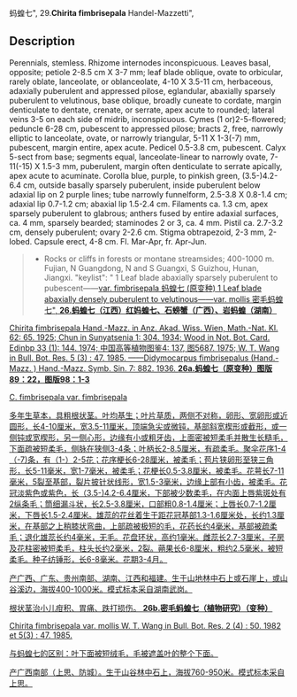 蚂蝗七",
29.**Chirita fimbrisepala** Handel-Mazzetti",

## Description
Perennials, stemless. Rhizome internodes inconspicuous. Leaves basal, opposite; petiole 2-8.5 cm X 3-7 mm; leaf blade oblique, ovate to orbicular, rarely oblate, lanceolate, or oblanceolate, 4-10 X 3.5-11 cm, herbaceous, adaxially puberulent and appressed pilose, eglandular, abaxially sparsely puberulent to velutinous, base oblique, broadly cuneate to cordate, margin denticulate to dentate, crenate, or serrate, apex acute to rounded; lateral veins 3-5 on each side of midrib, inconspicuous. Cymes (1 or)2-5-flowered; peduncle 6-28 cm, pubescent to appressed pilose; bracts 2, free, narrowly elliptic to lanceolate, ovate, or narrowly triangular, 5-11 X 1-3(-7) mm, pubescent, margin entire, apex acute. Pedicel 0.5-3.8 cm, pubescent. Calyx 5-sect from base; segments equal, lanceolate-linear to narrowly ovate, 7-11(-15) X 1.5-3 mm, puberulent, margin often denticulate to serrate apically, apex acute to acuminate. Corolla blue, purple, to pinkish green, (3.5-)4.2-6.4 cm, outside basally sparsely puberulent, inside puberulent below adaxial lip on 2 purple lines; tube narrowly funnelform, 2.5-3.8 X 0.8-1.4 cm; adaxial lip 0.7-1.2 cm; abaxial lip 1.5-2.4 cm. Filaments ca. 1.3 cm, apex sparsely puberulent to glabrous; anthers fused by entire adaxial surfaces, ca. 4 mm, sparsely bearded; staminodes 2 or 3, ca. 4 mm. Pistil ca. 2.7-3.2 cm, densely puberulent; ovary 2-2.6 cm. Stigma obtrapezoid, 2-3 mm, 2-lobed. Capsule erect, 4-8 cm. Fl. Mar-Apr, fr. Apr-Jun.

> * Rocks or cliffs in forests or montane streamsides; 400-1000 m. Fujian, N Guangdong, N and S Guangxi, S Guizhou, Hunan, Jiangxi.
  "keylist": "
1 Leaf blade abaxially sparsely puberulent to pubescent——<a href='/info/Chirita fimbrisepala var. fimbrisepala?t=foc'>var. fimbrisepala 蚂蝗七 (原变种)
1 Leaf blade abaxially densely puberulent to velutinous——<a href='/info/Chirita fimbrisepala var. mollis?t=foc'>var. mollis 密毛蚂蝗七",
**26.蚂蝗七（江西）红妈蝗七、石螃蟹（广西）、岩蚂蝗（湖南）**

Chirita fimbrisepala Hand.-Mazz. in Anz. Akad. Wiss. Wien, Math.-Nat. Kl. 62: 65. 1925; Chun in Sunyatsenia 1: 304. 1934; Wood in Not. Bot. Card. Edinbp 33 (1): 144. 1974; 中国高等植物图鉴4: 137, 图5687. 1975; W. T. Wang in Bull. Bot. Res. 5 (3) : 47. 1985. ——Didymocarpus fimbrisepalus (Hand.-Mazz. ) Hand.-Mazz. Symb. Sin. 7: 882. 1936.
**26a.蚂蝗七（原变种）图版89：22，图版98：1-3**

C. fimbrisepala var. fimbrisepala

多年生草本，具粗根状茎。叶均基生；叶片草质，两侧不对称，卵形、宽卵形或近圆形，长4-10厘米，宽3.5-11厘米，顶端急尖或微钝，基部斜宽楔形或截形，或一侧钝或宽楔形，另一侧心形，边缘有小或粗牙齿，上面密被短柔毛并散生长糙毛，下面疏被短柔毛，侧脉在狭侧3-4条；叶柄长2-8.5厘米，有疏柔毛。聚伞花序1-4（-7)条，有（1-）2-5花；花序梗长6-28厘米，被柔毛；苞片狭卵形至狭三角形，长5-11毫米，宽1-7毫米，被柔毛；花梗长0.5-3.8厘米，被柔毛。花萼长7-11毫米，5裂至基部，裂片披针状线形，宽1.5-3毫米，边缘上部有小齿，被柔毛。花冠淡紫色或紫色，长（3.5-)4.2-6.4厘米，下部被少数柔毛，在内面上唇紫斑处有2纵条毛；筒细漏斗状，长2.5-3.8厘米，口部粗0.8-1.4厘米；上唇长0.7-1.2厘米，下唇长1.5-2.4厘米。雄蕊的花丝着生于距花冠基部1.3-1.6厘米处，长约1.3厘米，在基部之上稍膝状弯曲，上部疏被极短的毛，花药长约4毫米，基部被疏柔毛；退化雄蕊长约4毫米，无毛。花盘环状，高约1毫米。雌蕊长2.7-3厘米，子房及花柱密被短柔毛，柱头长约2毫米，2裂。蒴果长6-8厘米，粗约2.5毫米，被短柔毛。种子纺锤形，长6-8毫米。花期3-4月。

产广西、广东、贵州南部、湖南、江西和福建。生于山地林中石上或石崖上，或山谷溪边，海拔400-1000米。模式标本采自湖南武岗。

根状茎治小儿疳积、胃痛、跌打损伤。
**26b.密毛蚂蝗七（植物研究）（变种）**

Chirita fimbrisepala var. mollis W. T. Wang in Bull. Bot. Res. 2 (4) : 50. 1982 et 5(3) : 47. 1985.

与蚂蝗七的区别：叶下面被短绒毛，毛被遮盖叶的整个下面。

产广西南部（上思、防城）。生于山谷林中石上，海拔760-950米。模式标本采自上思。
